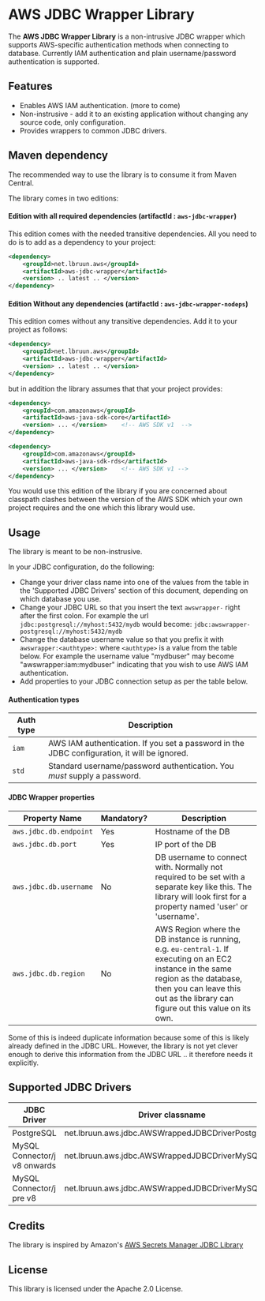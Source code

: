 # AWS JDBC Wrapper Library

The **AWS JDBC Wrapper Library** is a non-intrusive JDBC wrapper
which supports AWS-specific authentication methods when connecting
to database. Currently IAM authentication and plain username/password 
authentication is supported.


## Features

* Enables AWS IAM authentication. (more to come)
* Non-instrusive - add it to an existing application without changing 
  any source code, only configuration.
* Provides wrappers to common JDBC drivers.



## Maven dependency

The recommended way to use the library is to consume it from Maven Central. 

The library comes in two editions:

#### Edition with all required dependencies (artifactId : `aws-jdbc-wrapper`)

This edition comes with the needed transitive dependencies. All you need to do
is to add as a dependency to your project:

``` xml
<dependency>
    <groupId>net.lbruun.aws</groupId>
    <artifactId>aws-jdbc-wrapper</artifactId>  
	<version> .. latest .. </version>
</dependency>
```

#### Edition Without any dependencies (artifactId : `aws-jdbc-wrapper-nodeps`)

This edition comes without any transitive dependencies. Add it to your project
as follows:

``` xml
<dependency>
    <groupId>net.lbruun.aws</groupId>
    <artifactId>aws-jdbc-wrapper</artifactId>  
	<version> .. latest .. </version>
</dependency>
```

but in addition the library assumes that that your project provides:

``` xml
<dependency>
    <groupId>com.amazonaws</groupId>
    <artifactId>aws-java-sdk-core</artifactId>  
	<version> ... </version>    <!-- AWS SDK v1  -->
</dependency>

<dependency>
    <groupId>com.amazonaws</groupId>
    <artifactId>aws-java-sdk-rds</artifactId>
	<version> ... </version>    <!-- AWS SDK v1 -->
</dependency>
```

You would use this edition of the library if you are concerned about classpath 
clashes between the version of the AWS SDK which your own project requires
and the one which this library would use.


## Usage

The library is meant to be non-instrusive.

In your JDBC configuration, do the following:

- Change your driver class name into one of the values from the 
  table in the 'Supported JDBC Drivers' section of this document, 
  depending on which database you use.
- Change your JDBC URL so that you insert the text `awswrapper-` right
  after the first colon. For example the url `jdbc:postgresql://myhost:5432/mydb`
  would become: `jdbc:awswrapper-postgresql://myhost:5432/mydb`
- Change the database username value so that you prefix it with
  `awswrapper:<authtype>:` where `<authtype>` is a value from the table
  below. For example the username value "mydbuser" may become "awswrapper:iam:mydbuser"
  indicating that you wish to use AWS IAM authentication.
- Add properties to your JDBC connection setup as per the table below.

#### Authentication types

| Auth type     |   Description                             |
|---------------|-------------------------------------------|
| `iam`         | AWS IAM authentication. If you set a password in the JDBC configuration, it will be ignored. |
| `std`         | Standard username/password authentication. You *must* supply a password. |


#### JDBC Wrapper properties



| Property Name          | Mandatory? | Description                    |
|------------------------|------------|--------------------------------|
| `aws.jdbc.db.endpoint` | Yes        | Hostname of the DB         |
| `aws.jdbc.db.port`     | Yes        | IP port of the DB              |
| `aws.jdbc.db.username` | No        | DB username to connect with. Normally not required to be set with a separate key like this. The library will look first for a property named 'user' or 'username'. |
| `aws.jdbc.db.region`   | No        | AWS Region where the DB instance is running, e.g. `eu-central-1`. If executing on an EC2 instance in the same region as the database, then you can leave this out as the library can figure out this value on its own. |

Some of this is indeed duplicate information because some of this is likely 
already defined in the JDBC URL. However, the library is not yet clever
enough to derive this information from the JDBC URL .. it therefore needs it
explicitly.


## Supported JDBC Drivers


| JDBC Driver                    | Driver classname                                    |
|--------------------------------|-----------------------------------------------------|
| PostgreSQL                     | net.lbruun.aws.jdbc.AWSWrappedJDBCDriverPostgreSQL  |
| MySQL Connector/j v8 onwards   | net.lbruun.aws.jdbc.AWSWrappedJDBCDriverMySQL       |
| MySQL Connector/j pre v8       | net.lbruun.aws.jdbc.AWSWrappedJDBCDriverMySQLpre8   |



## Credits

The library is inspired by Amazon's 
[AWS Secrets Manager JDBC Library](https://github.com/aws/aws-secretsmanager-jdbc)

## License

This library is licensed under the Apache 2.0 License.
